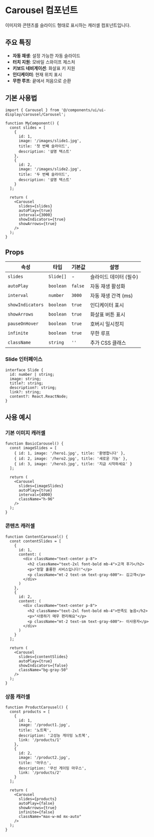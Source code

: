 # Carousel 컴포넌트

이미지와 콘텐츠를 슬라이드 형태로 표시하는 캐러셀 컴포넌트입니다.

## 주요 특징

- **자동 재생**: 설정 가능한 자동 슬라이드
- **터치 지원**: 모바일 스와이프 제스처
- **키보드 네비게이션**: 화살표 키 지원
- **인디케이터**: 현재 위치 표시
- **무한 루프**: 끝에서 처음으로 순환

## 기본 사용법

```tsx
import { Carousel } from '@/components/ui/ui-display/carousel/Carousel';

function MyComponent() {
  const slides = [
    {
      id: 1,
      image: '/images/slide1.jpg',
      title: '첫 번째 슬라이드',
      description: '설명 텍스트'
    },
    {
      id: 2,
      image: '/images/slide2.jpg',
      title: '두 번째 슬라이드',
      description: '설명 텍스트'
    }
  ];

  return (
    <Carousel
      slides={slides}
      autoPlay={true}
      interval={3000}
      showIndicators={true}
      showArrows={true}
    />
  );
}
```

## Props

| 속성 | 타입 | 기본값 | 설명 |
|------|------|--------|------|
| `slides` | `Slide[]` | - | 슬라이드 데이터 (필수) |
| `autoPlay` | `boolean` | `false` | 자동 재생 활성화 |
| `interval` | `number` | `3000` | 자동 재생 간격 (ms) |
| `showIndicators` | `boolean` | `true` | 인디케이터 표시 |
| `showArrows` | `boolean` | `true` | 화살표 버튼 표시 |
| `pauseOnHover` | `boolean` | `true` | 호버시 일시정지 |
| `infinite` | `boolean` | `true` | 무한 루프 |
| `className` | `string` | `''` | 추가 CSS 클래스 |

### Slide 인터페이스

```tsx
interface Slide {
  id: number | string;
  image: string;
  title?: string;
  description?: string;
  link?: string;
  content?: React.ReactNode;
}
```

## 사용 예시

### 기본 이미지 캐러셀

```tsx
function BasicCarousel() {
  const imageSlides = [
    { id: 1, image: '/hero1.jpg', title: '환영합니다' },
    { id: 2, image: '/hero2.jpg', title: '새로운 기능' },
    { id: 3, image: '/hero3.jpg', title: '지금 시작하세요' }
  ];

  return (
    <Carousel
      slides={imageSlides}
      autoPlay={true}
      interval={4000}
      className="h-96"
    />
  );
}
```

### 콘텐츠 캐러셀

```tsx
function ContentCarousel() {
  const contentSlides = [
    {
      id: 1,
      content: (
        <div className="text-center p-8">
          <h2 className="text-2xl font-bold mb-4">고객 후기</h2>
          <p>"정말 훌륭한 서비스입니다!"</p>
          <p className="mt-2 text-sm text-gray-600">- 김고객</p>
        </div>
      )
    },
    {
      id: 2,
      content: (
        <div className="text-center p-8">
          <h2 className="text-2xl font-bold mb-4">만족도 높음</h2>
          <p>"사용하기 매우 편리해요"</p>
          <p className="mt-2 text-sm text-gray-600">- 이사용자</p>
        </div>
      )
    }
  ];

  return (
    <Carousel
      slides={contentSlides}
      autoPlay={true}
      showIndicators={false}
      className="bg-gray-50"
    />
  );
}
```

### 상품 캐러셀

```tsx
function ProductCarousel() {
  const products = [
    {
      id: 1,
      image: '/product1.jpg',
      title: '노트북',
      description: '고성능 게이밍 노트북',
      link: '/products/1'
    },
    {
      id: 2,
      image: '/product2.jpg',
      title: '마우스',
      description: '무선 게이밍 마우스',
      link: '/products/2'
    }
  ];

  return (
    <Carousel
      slides={products}
      autoPlay={false}
      showArrows={true}
      infinite={false}
      className="max-w-md mx-auto"
    />
  );
}
``` 